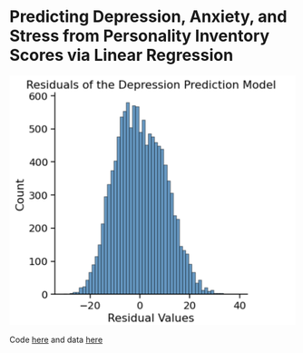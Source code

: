 # Predicting Depression, Anxiety, and Stress from Personality Inventory Scores via Linear Regression

![Snapshot of analysis](depression_residuals.png)

Code [here](DASS-TAPI.ipynb) and data [here](https://www.kaggle.com/datasets/lucasgreenwell/depression-anxiety-stress-scales-responses?resource=download)
